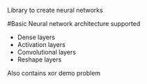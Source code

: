 Library to create neural networks


#Basic Neural network architecture supported
- Dense layers
- Activation layers
- Convolutional layers
- Reshape layers

Also contains xor demo problem
